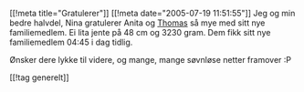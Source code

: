 [[!meta  title="Gratulerer"]]
[[!meta  date="2005-07-19 11:51:55"]]
Jeg og min bedre halvdel, Nina gratulerer Anita og <a href="http://www.overnode.com/">Thomas</a> så mye med sitt nye familiemedlem. Ei lita jente på 48 cm og 3230 gram.  Dem fikk sitt nye familiemedlem 04:45 i dag tidlig.

Ønsker dere lykke til videre, og mange, mange søvnløse netter framover :P

[[!tag  generelt]]